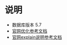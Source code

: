 # 说明
 * 数据库版本 5.7
 * [官网优化参考文档](https://dev.mysql.com/doc/refman/5.7/en/optimization.html)
 * [官网explain说明参考文档](https://dev.mysql.com/doc/refman/5.7/en/using-explain.html)